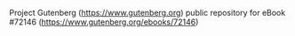 Project Gutenberg (https://www.gutenberg.org) public repository
for eBook #72146 (https://www.gutenberg.org/ebooks/72146)
